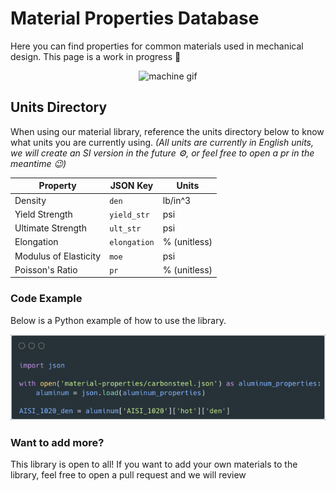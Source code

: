 # Material Properties Database

Here you can find properties for common materials used in mechanical design. This page is a work in progress :hammer:

<p align="center">
  <img src="https://media.giphy.com/media/4EFt4pA9U27Gau23IZ/giphy.gif" alt="machine gif" />
</p>

## Units Directory
When using our material library, reference the units directory below to know what units you are currently using.
*(All units are currently in English units, we will create an SI version in the future :gear:, or feel free to open a pr in the meantime :wink:)*

| Property              | JSON Key      | Units        |
| --------------------- | ------------- | ------------ |
| Density               | `den`         | lb/in^3      |
| Yield Strength        | `yield_str`   | psi          |
| Ultimate Strength     | `ult_str`     | psi          |
| Elongation            | `elongation`  | % (unitless) |
| Modulus of Elasticity | `moe`         | psi          |
| Poisson's Ratio       | `pr`          | % (unitless) |

### Code Example
Below is a Python example of how to use the library.

<p align="center">
  <img src="/images/python_example.png" alt="Python Example">
</p>

### Want to add more?
This library is open to all! If you want to add your own materials to the library, feel free to open a pull request and we will review
